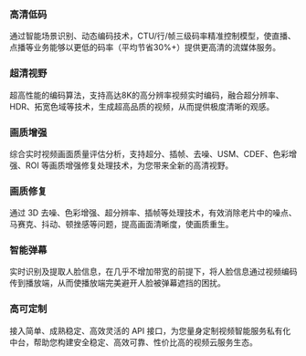 ### 高清低码
通过智能场景识别、动态编码技术，CTU/行/帧三级码率精准控制模型，使直播、点播等业务能够以更低的码率（平均节省30%+）提供更高清的流媒体服务。

### 超清视野

超高性能的编码算法，支持高达8K的高分辨率视频实时编码，融合超分辨率、HDR、拓宽色域等技术，生成超高品质的视频，从而提供极度清晰的观感。

### 画质增强 

综合实时视频画面质量评估分析，支持超分、插帧、去噪、USM、CDEF、色彩增强、ROI 等画质增强修复处理技术，为您带来全新的高清视野。

### 画质修复

通过 3D 去噪、色彩增强、超分辨率、插帧等处理技术，有效消除老片中的噪点、马赛克、抖动、顿挫感等问题，提高画面清晰度，使画质重生。

### 智能弹幕

实时识别及提取人脸信息，在几乎不增加带宽的前提下，将人脸信息通过视频编码传到播放端，从而使播放端完美避开人脸被弹幕遮挡的困扰。


### 高可定制

接入简单、成熟稳定、高效灵活的 API 接口，为您量身定制视频智能服务私有化中台，帮助您构建安全稳定、高效可靠、性价比高的视频云服务生态。

